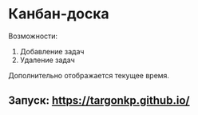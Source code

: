 # Канбан-доска
Возможности:
1) Добавление задач
2) Удаление задач

Дополнительно отображается текущее время.

## Запуск: https://targonkp.github.io/

